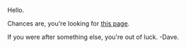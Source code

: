 Hello. 

Chances are, you're looking for [this page](https://web.archive.org/web/20161010031629/http://davenicoll.com/fridge/). 

If you were after something else, you're out of luck. -Dave.
